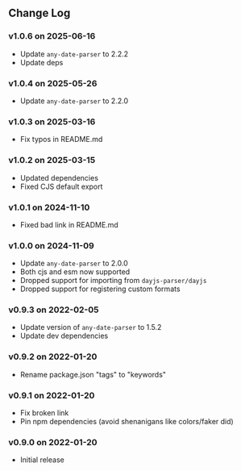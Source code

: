 ## Change Log

### v1.0.6 on 2025-06-16

- Update `any-date-parser` to 2.2.2
- Update deps

### v1.0.4 on 2025-05-26

- Update `any-date-parser` to 2.2.0 

### v1.0.3 on 2025-03-16

- Fix typos in README.md

### v1.0.2 on 2025-03-15

- Updated dependencies
- Fixed CJS default export

### v1.0.1 on 2024-11-10

- Fixed bad link in README.md

### v1.0.0 on 2024-11-09

- Update `any-date-parser` to 2.0.0
- Both cjs and esm now supported
- Dropped support for importing from `dayjs-parser/dayjs`
- Dropped support for registering custom formats

### v0.9.3 on 2022-02-05

- Update version of `any-date-parser` to 1.5.2
- Update dev dependencies

### v0.9.2 on 2022-01-20

- Rename package.json "tags" to "keywords"

### v0.9.1 on 2022-01-20

- Fix broken link
- Pin npm dependencies (avoid shenanigans like colors/faker did)

### v0.9.0 on 2022-01-20

- Initial release
